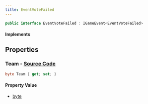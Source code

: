```yaml
---
title: EventVoteFailed
---
```


```csharp
public interface EventVoteFailed : IGameEvent<EventVoteFailed>
```

#### Implements

## Properties

### **Team** - [Source Code](https://github.com/swiftly-solution/swiftlys2/blob/main/managed/src/SwiftlyS2.Generated/GameEvents/Interfaces/EventVoteFailed.cs#L21)

```csharp
byte Team { get; set; }
```

#### Property Value

- [byte](https://learn.microsoft.com/dotnet/api/system.byte)

